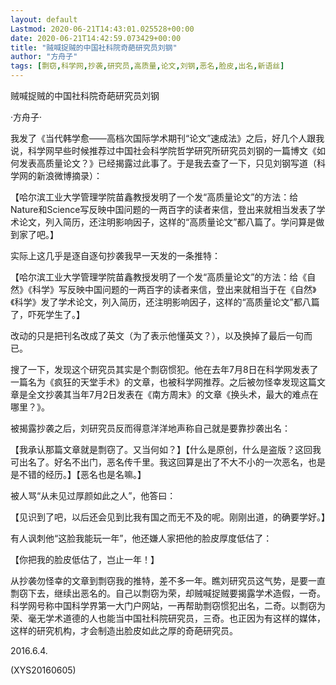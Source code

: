 ```yaml
---
layout: default
Lastmod: 2020-06-21T14:43:01.025528+00:00
date: 2020-06-21T14:42:59.073429+00:00
title: "贼喊捉贼的中国社科院奇葩研究员刘钢"
author: "方舟子"
tags: [剽窃,科学网,抄袭,研究员,高质量,论文,刘钢,恶名,脸皮,出名,新语丝]
---
```


贼喊捉贼的中国社科院奇葩研究员刘钢

·方舟子·

我发了《当代韩学愈——高档次国际学术期刊“论文”速成法》之后，好几个人跟我说，科学网早些时候推荐过中国社会科学院哲学研究所研究员刘钢的一篇博文《如何发表高质量论文？》已经揭露过此事了。于是我去查了一下，只见刘钢写道（科学网的新浪微博摘录）：

【哈尔滨工业大学管理学院苗鑫教授发明了一个发“高质量论文”的方法：给Nature和Science写反映中国问题的一两百字的读者来信，登出来就相当发表了学术论文，列入简历，还注明影响因子，这样的“高质量论文”都八篇了。学问算是做到家了吧。】

实际上这几乎是逐自逐句抄袭我早一天发的一条推特：

【哈尔滨工业大学管理学院苗鑫教授发明了一个发“高质量论文”的方法：给《自然》《科学》写反映中国问题的一两百字的读者来信，登出来就相当于在《自然》《科学》发了学术论文，列入简历，还注明影响因子，这样的“高质量论文”都八篇了，吓死学生了。】

改动的只是把刊名改成了英文（为了表示他懂英文？），以及换掉了最后一句而已。

搜了一下，发现这个研究员其实是个剽窃惯犯。他在去年7月8日在科学网发表了一篇名为《疯狂的天堂手术》的文章，也被科学网推荐。之后被勿怪幸发现这篇文章是全文抄袭其当年7月2日发表在《南方周末》的文章《换头术，最大的难点在哪里？》。

被揭露抄袭之后，刘研究员反而得意洋洋地声称自己就是要靠抄袭出名：

【我承认那篇文章就是剽窃了。又当何如？】【什么是原创，什么是盗版？这回我可出名了。好名不出门，恶名传千里。我这回算是出了不大不小的一次恶名，也是是不错的经历。】【恶名也是名嘛。】

被人骂“从未见过厚颜如此之人”，他答曰：

【见识到了吧，以后还会见到比我有国之而无不及的呢。刚刚出道，的确要学好。】

有人讽刺他“这脸我能玩一年”，他还嫌人家把他的脸皮厚度低估了：

【你把我的脸皮低估了，岂止一年！】

从抄袭勿怪幸的文章到剽窃我的推特，差不多一年。瞧刘研究员这气势，是要一直剽窃下去，继续出恶名的。自己以剽窃为荣，却贼喊捉贼要揭露学术造假，一奇。科学网号称中国科学界第一大门户网站，一再帮助剽窃惯犯出名，二奇。以剽窃为荣、毫无学术道德的人也能当中国社科院研究员，三奇。也正因为有这样的媒体，这样的研究机构，才会制造出脸皮如此之厚的奇葩研究员。

2016.6.4.

(XYS20160605)

